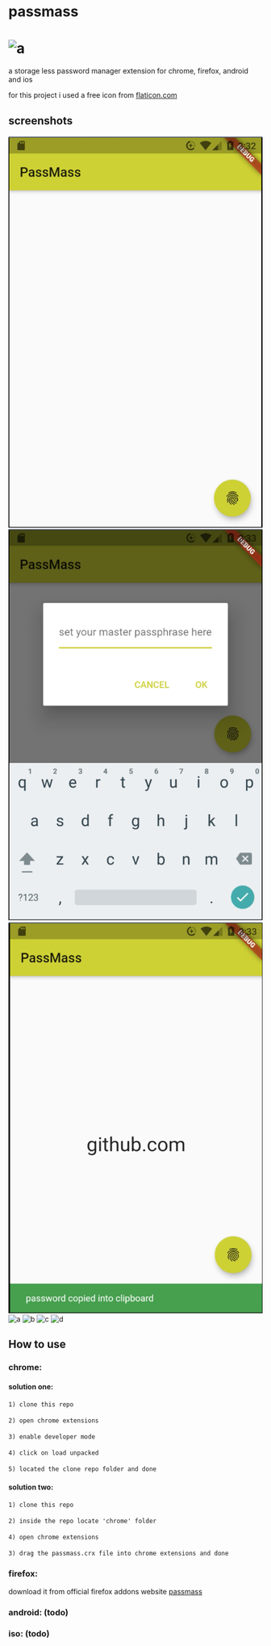 # passmass 

# ![a](images/passmass_64.png)

a storage less password manager extension for chrome, firefox, android and ios

for this project i used a free icon from [flaticon.com](https://www.flaticon.com/free-icon/tickets_2959814?term=pass&page=1&position=9)

## screenshots

![1](screenshots/1.png)
![2](screenshots/2.png)
![3](screenshots/3.png)
![a](screenshots/a.png)
![b](screenshots/b.png)
![c](screenshots/c.png)
![d](screenshots/d.png)

## How to use

### chrome:

#### solution one:

	1) clone this repo

	2) open chrome extensions

	3) enable developer mode

	4) click on load unpacked

	5) located the clone repo folder and done


#### solution two:

	1) clone this repo

	2) inside the repo locate 'chrome' folder

	4) open chrome extensions

	3) drag the passmass.crx file into chrome extensions and done


### firefox:

download it from official firefox addons website [passmass](https://addons.mozilla.org/en-US/firefox/addon/passmass/)


### android: (todo)

### iso: (todo)
